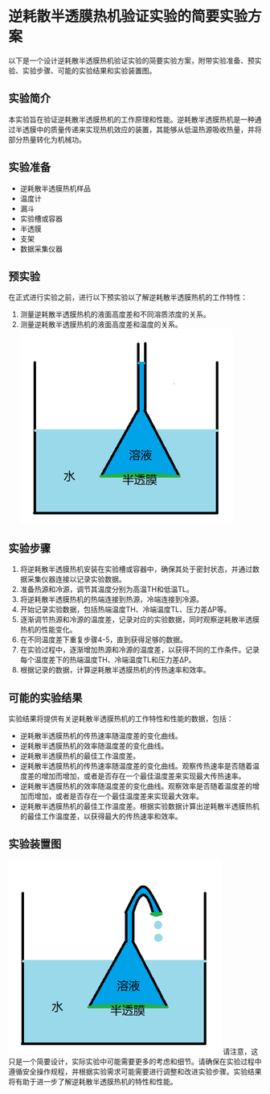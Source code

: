 # 逆耗散半透膜热机验证实验的简要实验方案
以下是一个设计逆耗散半透膜热机验证实验的简要实验方案，附带实验准备、预实验、实验步骤、可能的实验结果和实验装置图。

## 实验简介
本实验旨在验证逆耗散半透膜热机的工作原理和性能。逆耗散半透膜热机是一种通过半透膜中的质量传递来实现热机效应的装置，其能够从低温热源吸收热量，并将部分热量转化为机械功。

## 实验准备
- 逆耗散半透膜热机样品
- 温度计
- 漏斗
- 实验槽或容器
- 半透膜
- 支架
- 数据采集仪器

## 预实验
在正式进行实验之前，进行以下预实验以了解逆耗散半透膜热机的工作特性：
1. 测量逆耗散半透膜热机的液面高度差和不同溶质浓度的关系。
2. 测量逆耗散半透膜热机的液面高度差和温度的关系。![pre-experiment](yu.png)

## 实验步骤
1. 将逆耗散半透膜热机安装在实验槽或容器中，确保其处于密封状态，并通过数据采集仪器连接以记录实验数据。
2. 准备热源和冷源，调节其温度分别为高温TH和低温TL。
3. 将逆耗散半透膜热机的热端连接到热源，冷端连接到冷源。
4. 开始记录实验数据，包括热端温度TH、冷端温度TL、压力差ΔP等。
5. 逐渐调节热源和冷源的温度差，记录对应的实验数据，同时观察逆耗散半透膜热机的性能变化。
6. 在不同温度差下重复步骤4-5，直到获得足够的数据。
7. 在实验过程中，逐渐增加热源和冷源的温度差，以获得不同的工作条件。记录每个温度差下的热端温度TH、冷端温度TL和压力差ΔP。
8. 根据记录的数据，计算逆耗散半透膜热机的传热速率和效率。

## 可能的实验结果
实验结果将提供有关逆耗散半透膜热机的工作特性和性能的数据，包括：
- 逆耗散半透膜热机的传热速率随温度差的变化曲线。
- 逆耗散半透膜热机的效率随温度差的变化曲线。
- 逆耗散半透膜热机的最佳工作温度差。
- 逆耗散半透膜热机的传热速率随温度差的变化曲线。观察传热速率是否随着温度差的增加而增加，或者是否存在一个最佳温度差来实现最大传热速率。
- 逆耗散半透膜热机的效率随温度差的变化曲线。观察效率是否随着温度差的增加而增加，或者是否存在一个最佳温度差来实现最大效率。
- 逆耗散半透膜热机的最佳工作温度差。根据实验数据计算出逆耗散半透膜热机的最佳工作温度差，以获得最大的传热速率和效率。
  
## 实验装置图
![experiment](zhen.png)
请注意，这只是一个简要设计，实际实验中可能需要更多的考虑和细节。请确保在实验过程中遵循安全操作规程，并根据实验需求可能需要进行调整和改进实验步骤。实验结果将有助于进一步了解逆耗散半透膜热机的特性和性能。
